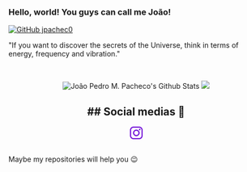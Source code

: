 ### Hello, world! You guys can call me João!

[![GitHub jpachec0](https://img.shields.io/github/followers/jpachec0?label=follow&style=social)](https://github.com/jpachec0)
  
  "If you want to discover the secrets of the Universe, think in terms of energy, frequency and vibration."
  
  </a>&nbsp;&nbsp; 

<div align="center">    
  <img height="180em" src="https://github-readme-stats.vercel.app/api?username=jpachec0&&show_icons=true&theme=midnight-purple" alt="João Pedro M. Pacheco's Github Stats" alt="João Pedro M. Pacheco's Github Status" />
    <img height="180em" src="https://github-readme-stats.vercel.app/api/top-langs/?username=jpachec0&layout=compact&langs_count=7&theme=midnight-purple"/>
</div>

 <h2 align="center">## Social medias 🔎</h2>
 
<div align="center">  
<a href="https://www.instagram.com/joao.abxy/" target="_blank">
    <img align="center" height=25 src="https://github.com/jpachec0/jpachec0/blob/main/logotipo-do-instagram.png" />
  </div>
   </a>&nbsp;&nbsp;
   <br>


<p>Maybe my repositories will help you 😉</p>
